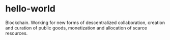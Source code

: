 # hello-world
Blockchain.
Working for new forms of descentralized collaboration, creation and curation of public goods, monetization and allocation of scarce  resources.
